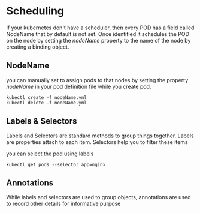 # Scheduling

If your kubernetes don't have a scheduler, then every POD has a field called NodeName that by default is not set. Once identified it schedules the POD on the node by setting the *nodeName* property to the name of the node by creating a binding object.

##  NodeName

you can manually set to assign pods to that nodes by setting the property *nodeName* in your pod definition file while you create pod.

```
kubectl create -f nodeName.yml
kubectl delete -f nodeName.yml
```

## Labels & Selectors
Labels and Selectors are standard methods to group things together. Labels are properties attach to each item. Selectors help you to filter these items

you can select the pod using labels
```
kubectl get pods --selector app=nginx
```

## Annotations
While labels and selectors are used to group objects, annotations are used to record other details for informative purpose
